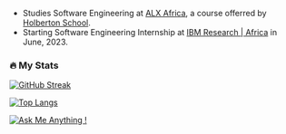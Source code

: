 

- Studies Software Engineering at [ALX Africa](https://www.alxafrica.com), a course offerred by [Holberton School](https://www.holbertonschool.com/).
- Starting Software Engineering Internship at [IBM Research | Africa](https://research.ibm.com/labs/africa) in June, 2023. 

### :fire: My Stats

[![GitHub Streak](https://streak-stats.demolab.com?user=micahondiwa&theme=vision-friendly-dark&border_radius=4&date_format=j%20M%5B%20Y%5D)](https://git.io/streak-stats)

[![Top Langs](https://github-readme-stats.vercel.app/api/top-langs/?username=micahondiwa&layout=compact&theme=vision-friendly-dark)](https://github.com/micahondiwa/micahondiwa)

[![Ask Me Anything !](https://img.shields.io/badge/Ask%20me-anything-1abc9c.svg)](https://www.micahondiwa.com/#contact)
